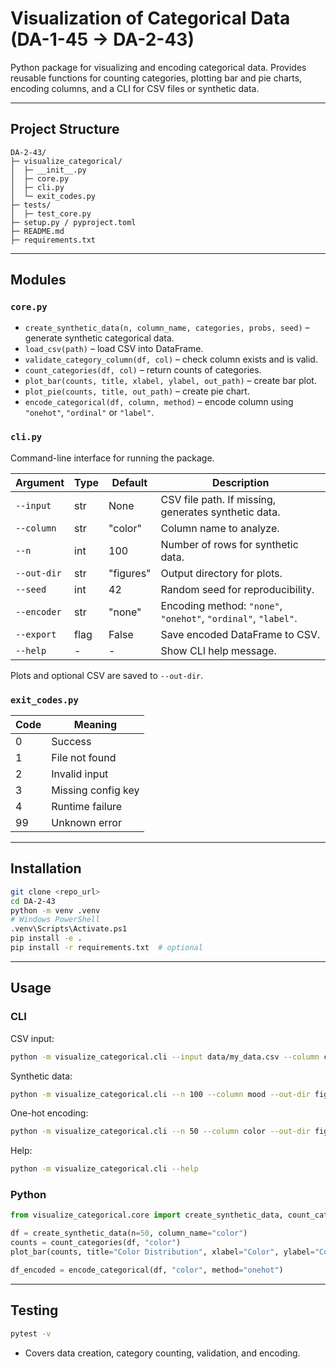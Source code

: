 # Visualization of Categorical Data (DA-1-45 -> DA-2-43)

Python package for visualizing and encoding categorical data. Provides reusable functions for counting categories, plotting bar and pie charts, encoding columns, and a CLI for CSV files or synthetic data.

---

## Project Structure

```
DA-2-43/
├─ visualize_categorical/
│  ├─ __init__.py
│  ├─ core.py
│  ├─ cli.py
│  └─ exit_codes.py
├─ tests/
│  ├─ test_core.py
├─ setup.py / pyproject.toml
├─ README.md
├─ requirements.txt
```

---

## Modules

### `core.py`

* `create_synthetic_data(n, column_name, categories, probs, seed)` – generate synthetic categorical data.
* `load_csv(path)` – load CSV into DataFrame.
* `validate_category_column(df, col)` – check column exists and is valid.
* `count_categories(df, col)` – return counts of categories.
* `plot_bar(counts, title, xlabel, ylabel, out_path)` – create bar plot.
* `plot_pie(counts, title, out_path)` – create pie chart.
* `encode_categorical(df, column, method)` – encode column using `"onehot"`, `"ordinal"` or `"label"`.

### `cli.py`

Command-line interface for running the package.

| Argument    | Type | Default   | Description                                                    |
| ----------- | ---- | --------- | -------------------------------------------------------------- |
| `--input`   | str  | None      | CSV file path. If missing, generates synthetic data.           |
| `--column`  | str  | "color"   | Column name to analyze.                                        |
| `--n`       | int  | 100       | Number of rows for synthetic data.                             |
| `--out-dir` | str  | "figures" | Output directory for plots.                                    |
| `--seed`    | int  | 42        | Random seed for reproducibility.                               |
| `--encoder` | str  | "none"    | Encoding method: `"none"`, `"onehot"`, `"ordinal"`, `"label"`. |
| `--export`  | flag | False     | Save encoded DataFrame to CSV.                                 |
| `--help`    | -    | -         | Show CLI help message.                                         |

Plots and optional CSV are saved to `--out-dir`.

### `exit_codes.py`

| Code | Meaning            |
| ---- | ------------------ |
| 0    | Success            |
| 1    | File not found     |
| 2    | Invalid input      |
| 3    | Missing config key |
| 4    | Runtime failure    |
| 99   | Unknown error      |

---

## Installation

```bash
git clone <repo_url>
cd DA-2-43
python -m venv .venv
# Windows PowerShell
.venv\Scripts\Activate.ps1
pip install -e .
pip install -r requirements.txt  # optional
```

---

## Usage

### CLI

CSV input:

```bash
python -m visualize_categorical.cli --input data/my_data.csv --column color --out-dir figures
```

Synthetic data:

```bash
python -m visualize_categorical.cli --n 100 --column mood --out-dir figures --seed 42
```

One-hot encoding:

```bash
python -m visualize_categorical.cli --n 50 --column color --out-dir figures-onehot --encoder onehot --export
```

Help:

```bash
python -m visualize_categorical.cli --help
```

### Python

```python
from visualize_categorical.core import create_synthetic_data, count_categories, plot_bar, encode_categorical

df = create_synthetic_data(n=50, column_name="color")
counts = count_categories(df, "color")
plot_bar(counts, title="Color Distribution", xlabel="Color", ylabel="Count", out_path="bar.png")

df_encoded = encode_categorical(df, "color", method="onehot")
```

---

## Testing

```bash
pytest -v
```

* Covers data creation, category counting, validation, and encoding.
